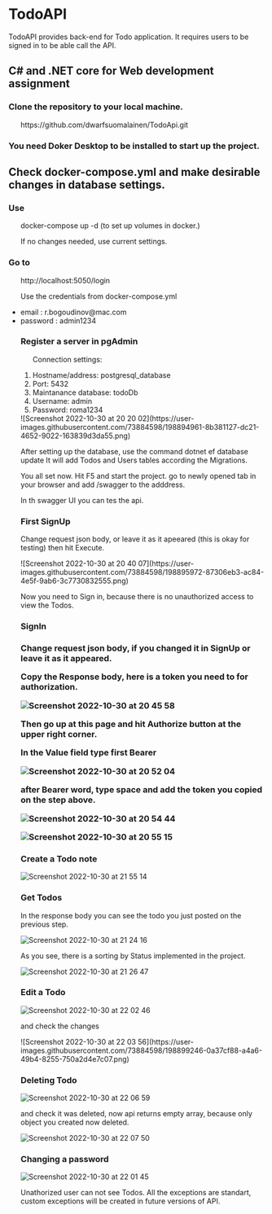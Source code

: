 # TodoAPI
TodoAPI provides back-end for Todo application. It requires users to be signed in to be able call the API.

 <h2>C# and .NET core for Web development assignment </h2>
 
 <h3>Clone the repository to your local machine. </h3>
 <ul>https://github.com/dwarfsuomalainen/TodoApi.git</ul>
 
 <h3>You need Doker Desktop to be installed to start up the project. </h3>
 <h2>Check docker-compose.yml and make desirable changes in database settings.</h2>
 <h3>Use</h3> 
 <ul><p>docker-compose up -d (to set up volumes in docker.)</p> 
 <p>If no changes needed, use current settings.</p> </ul> 
 <h3>Go to </h3>  
 <ul>
 <p>http://localhost:5050/login </p>
 <p>Use the credentials from docker-compose.yml</p>
 <li>email : r.bogoudinov@mac.com</li>
 <li>password : admin1234</li>
 </ol>
 <h3>Register a server in pgAdmin</h3>
 <ol>
 <p>Connection settings:</p>
 <li>Hostname/address: postgresql_database</li>
 <li>Port: 5432</li>
 <li>Maintanance database: todoDb</li>
 <li>Username: admin</li>
 <li>Password: roma1234</li>
 </ol>
 ![Screenshot 2022-10-30 at 20 20 02](https://user-images.githubusercontent.com/73884598/198894961-8b381127-dc21-4652-9022-163839d3da55.png)
 
 <p>After setting up the database, use the command 
 dotnet ef database update 
 It will add Todos and Users tables according the Migrations. 
 
 You all set now. Hit F5 and start the project.
 go to newly opened tab in your browser and add /swagger to the adddress.
 
 In th swagger UI you can tes the api. </p>
 
 <h3>First SignUp</h3>
 
 <p>Change request json body, or leave it as it apeeared (this is okay for testing) then hit Execute.</p>
 ![Screenshot 2022-10-30 at 20 40 07](https://user-images.githubusercontent.com/73884598/198895972-87306eb3-ac84-4e5f-9ab6-3c7730832555.png)
 
 <p>Now you need to Sign in, because there is no unauthorized access to view the Todos.</p>
 
 <h3>SignIn<h3>
 
 <p>Change request json body, if you changed it in SignUp or leave it as it appeared.
 
 Copy the Response body, here is a token you need to for authorization.</p>
 
 ![Screenshot 2022-10-30 at 20 45 58](https://user-images.githubusercontent.com/73884598/198896076-fbe11f44-f990-4cd0-b51e-22f2de1ed5fc.png)

 <p>Then go up at this page and hit Authorize button at the upper right corner. 
 
 In the Value field type first Bearer </p>
 
 ![Screenshot 2022-10-30 at 20 52 04](https://user-images.githubusercontent.com/73884598/198896284-b8ffd1e4-e0b9-4971-bb57-f80beea376bd.png)
 
 <p>after Bearer word, type space and add the token you copied on the step above.</p>
 
 ![Screenshot 2022-10-30 at 20 54 44](https://user-images.githubusercontent.com/73884598/198896406-181dcb55-6cdf-4476-a13f-9aec89be456a.png)
 
 ![Screenshot 2022-10-30 at 20 55 15](https://user-images.githubusercontent.com/73884598/198896445-13932549-9c6f-442e-abd9-0f1ff7d6322d.png)
 
 <h3>Create a Todo note </h3>

 ![Screenshot 2022-10-30 at 21 55 14](https://user-images.githubusercontent.com/73884598/199000044-387d33a9-c687-40da-94d3-821672fbee5f.png)
 
 <h3>Get Todos</h3> 
 
 <p>In the response body you can see the todo you just posted on the previous step. </p>
 
 ![Screenshot 2022-10-30 at 21 24 16](https://user-images.githubusercontent.com/73884598/198897601-8ebdae4f-1c6a-425f-9076-a99892c39835.png)

 <p>As you see, there is a sorting by Status implemented in the project. </p>
 
 ![Screenshot 2022-10-30 at 21 26 47](https://user-images.githubusercontent.com/73884598/198897733-5406e55a-a028-44c2-a7e2-41dced7a454b.png)

 <h3>Edit a Todo</h3>
 
 ![Screenshot 2022-10-30 at 22 02 46](https://user-images.githubusercontent.com/73884598/198899194-fd85269c-c351-41cc-8983-780f9223e172.png)
 <p>and check the changes </p>
 ![Screenshot 2022-10-30 at 22 03 56](https://user-images.githubusercontent.com/73884598/198899246-0a37cf88-a4a6-49b4-8255-750a2d4e7c07.png)

 <h3>Deleting Todo </h3>
 
 ![Screenshot 2022-10-30 at 22 06 59](https://user-images.githubusercontent.com/73884598/198899360-afc890e4-769b-4566-a258-3697d31e0605.png)
 
 <p>and check it was deleted, now api returns empty array, because only object you created now deleted. </p>
 
 ![Screenshot 2022-10-30 at 22 07 50](https://user-images.githubusercontent.com/73884598/198899414-e67bfffb-1301-4e6b-b48f-f5c9373d3e10.png)

 <h3>Changing a password </h3>
 
 ![Screenshot 2022-10-30 at 22 01 45](https://user-images.githubusercontent.com/73884598/198899130-1cc7f220-7f67-4dd8-a34a-b44a215752af.png)

 <p>Unathorized user can not see Todos. 
 All the exceptions are standart, custom exceptions will be created in future versions of API.</p>
 
 
 
